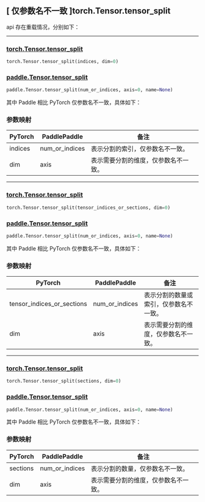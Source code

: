 ## [ 仅参数名不一致 ]torch.Tensor.tensor_split
api 存在重载情况，分别如下：

-------------------------------------------------------------------------------------------------

### [torch.Tensor.tensor_split](https://pytorch.org/docs/stable/generated/torch.Tensor.tensor_split.html)

```python
torch.Tensor.tensor_split(indices, dim=0)
```

### [paddle.Tensor.tensor_split](https://www.paddlepaddle.org.cn/documentation/docs/zh/develop/api/paddle/Tensor_cn.html#tensor_split-num_or_indices-axis-0-name-none)

```python
paddle.Tensor.tensor_split(num_or_indices, axis=0, name=None)
```

其中 Paddle 相比 PyTorch 仅参数名不一致，具体如下：

### 参数映射

| PyTorch       | PaddlePaddle | 备注                                                    |
| ------------- | ------------ | ------------------------------------------------------  |
| indices           | num_or_indices         | 表示分割的索引，仅参数名不一致。                          |
| dim           | axis         | 表示需要分割的维度，仅参数名不一致。                          |

-------------------------------------------------------------------------------------------------

### [torch.Tensor.tensor_split](https://pytorch.org/docs/stable/generated/torch.Tensor.tensor_split.html)

```python
torch.Tensor.tensor_split(tensor_indices_or_sections, dim=0)
```

### [paddle.Tensor.tensor_split](https://www.paddlepaddle.org.cn/documentation/docs/zh/develop/api/paddle/Tensor_cn.html#tensor_split-num_or_indices-axis-0-name-none)

```python
paddle.Tensor.tensor_split(num_or_indices, axis=0, name=None)
```

其中 Paddle 相比 PyTorch 仅参数名不一致，具体如下：

### 参数映射

| PyTorch       | PaddlePaddle | 备注                                                    |
| ------------- | ------------ | ------------------------------------------------------  |
| tensor_indices_or_sections           | num_or_indices         | 表示分割的数量或索引，仅参数名不一致。                          |
| dim           | axis         | 表示需要分割的维度，仅参数名不一致。                          |

-------------------------------------------------------------------------------------------------

### [torch.Tensor.tensor_split](https://pytorch.org/docs/stable/generated/torch.Tensor.tensor_split.html)

```python
torch.Tensor.tensor_split(sections, dim=0)
```

### [paddle.Tensor.tensor_split](https://www.paddlepaddle.org.cn/documentation/docs/zh/develop/api/paddle/Tensor_cn.html#tensor_split-num_or_indices-axis-0-name-none)

```python
paddle.Tensor.tensor_split(num_or_indices, axis=0, name=None)
```

其中 Paddle 相比 PyTorch 仅参数名不一致，具体如下：

### 参数映射

| PyTorch       | PaddlePaddle | 备注                                                    |
| ------------- | ------------ | ------------------------------------------------------  |
| sections           | num_or_indices         | 表示分割的数量，仅参数名不一致。                          |
| dim           | axis         | 表示需要分割的维度，仅参数名不一致。                          |
